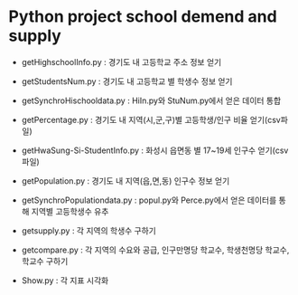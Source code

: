 # Python project school demend and supply

- getHighschoolInfo.py      : 경기도 내 고등학교 주소 정보 얻기

- getStudentsNum.py    : 경기도 내 고등학교 별 학생수 정보 얻기

- getSynchroHischooldata.py : HiIn.py와 StuNum.py에서 얻은 데이터 통합

- getPercentage.py     : 경기도 내 지역(시,군,구)별 고등학생/인구 비율 얻기(csv파일)

- getHwaSung-Si-StudentInfo.py     : 화성시 읍면동 별 17~19세 인구수 얻기(csv파일)

- getPopulation.py     : 경기도 내 지역(읍,면,동) 인구수 정보 얻기

- getSynchroPopulationdata.py : popul.py와 Perce.py에서 얻은 데이터를 통해 지역별 고등학생수 유추

- getsupply.py : 각 지역의 학생수 구하기

- getcompare.py : 각 지역의 수요와 공급, 인구만명당 학교수, 학생천명당 학교수, 학교수 구하기

- Show.py  : 각 지표 시각화